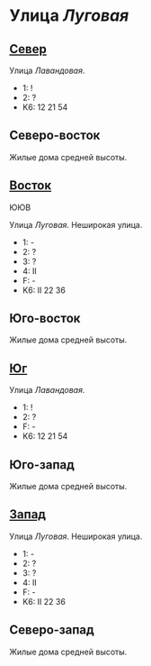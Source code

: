 # Улица *Луговая*

## [Север](./595050.md)

Улица *Лавандовая*.

* 1:    !
* 2:    ?
* K6:   12  21  54

## Северо-восток

Жилые дома средней высоты.

## [Восток](./600062.md)

ЮЮВ

Улица *Луговая*.
Неширокая улица.

* 1:    -
* 2:    ?
* 3:    ?
* 4:    II
* F:    -
* K6:   II
        22  36

## Юго-восток

Жилые дома средней высоты.

## [Юг](./595070.md)

Улица *Лавандовая*.

* 1:    !
* 2:    ?
* F:    -
* K6:   12  21  54

## Юго-запад

Жилые дома средней высоты.

## [Запад](./590062.md)

Улица *Луговая*.
Неширокая улица.

* 1:    -
* 2:    ?
* 3:    ?
* 4:    II
* F:    -
* K6:   II
        22  36

## Северо-запад

Жилые дома средней высоты.
